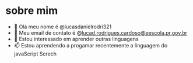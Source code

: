 # sobre mim
- 👀 Olá meu nome é @lucasdanielrodri321
- 🌱 Meu email de contato é @lucad.rodrigues.cardoso@eescola.pr.gov.br
- 💞️ Estou interessado em aprender outras linguagens 
- 📫 Estou aprendendo a progamar recentemente a linguagem do javaScript Screch

<!---
Lucasdanielrodri321/Lucasdanielrodri321 is a ✨ special ✨ repository because its `README.md` (this file) appears on your GitHub profile.
You can click the Preview link to take a look at your changes.
--->
